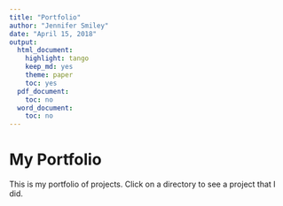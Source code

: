 ```yaml
---
title: "Portfolio"
author: "Jennifer Smiley"
date: "April 15, 2018"
output:
  html_document:
    highlight: tango
    keep_md: yes
    theme: paper
    toc: yes
  pdf_document:
    toc: no
  word_document:
    toc: no
---
```




# My Portfolio

This is my portfolio of projects. Click on a directory to see a project that I did.

